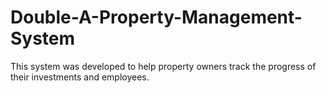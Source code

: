 # Double-A-Property-Management-System
This system was developed to help property owners track the progress of their investments and employees.

